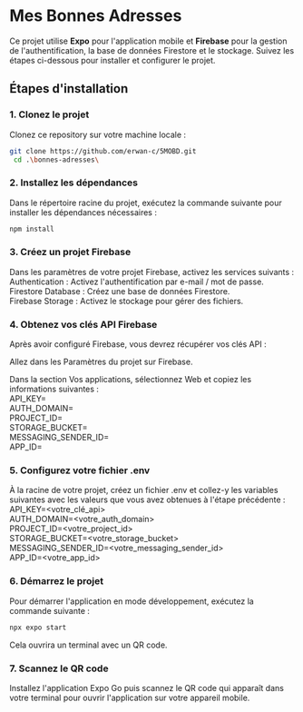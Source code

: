 # Mes Bonnes Adresses

Ce projet utilise **Expo** pour l'application mobile et **Firebase** pour la gestion de l'authentification, la base de données Firestore et le stockage. Suivez les étapes ci-dessous pour installer et configurer le projet.

## Étapes d'installation

### 1. Clonez le projet

Clonez ce repository sur votre machine locale :

```bash
git clone https://github.com/erwan-c/5MOBD.git
 cd .\bonnes-adresses\
```

### 2. Installez les dépendances

Dans le répertoire racine du projet, exécutez la commande suivante pour installer les dépendances nécessaires :

```bash
npm install
```

### 3. Créez un projet Firebase

Dans les paramètres de votre projet Firebase, activez les services suivants :\
Authentication : Activez l'authentification par e-mail / mot de passe.\
Firestore Database : Créez une base de données Firestore.\
Firebase Storage : Activez le stockage pour gérer des fichiers.

### 4. Obtenez vos clés API Firebase

Après avoir configuré Firebase, vous devrez récupérer vos clés API :

Allez dans les Paramètres du projet sur Firebase.

Dans la section Vos applications, sélectionnez Web et copiez les informations suivantes :\
API_KEY=\
AUTH_DOMAIN=\
PROJECT_ID=\
STORAGE_BUCKET=\
MESSAGING_SENDER_ID=\
APP_ID=

### 5. Configurez votre fichier .env
À la racine de votre projet, créez un fichier .env et collez-y les variables suivantes avec les valeurs que vous avez obtenues à l'étape précédente :\
API_KEY=<votre_clé_api>\
AUTH_DOMAIN=<votre_auth_domain>\
PROJECT_ID=<votre_project_id>\
STORAGE_BUCKET=<votre_storage_bucket>\
MESSAGING_SENDER_ID=<votre_messaging_sender_id>\
APP_ID=<votre_app_id>

### 6. Démarrez le projet

Pour démarrer l'application en mode développement, exécutez la commande suivante :

```bash
npx expo start
```
Cela ouvrira un terminal avec un QR code.

### 7.  Scannez le QR code
Installez l'application Expo Go puis scannez le QR code qui apparaît dans votre terminal pour ouvrir l'application sur votre appareil mobile.


